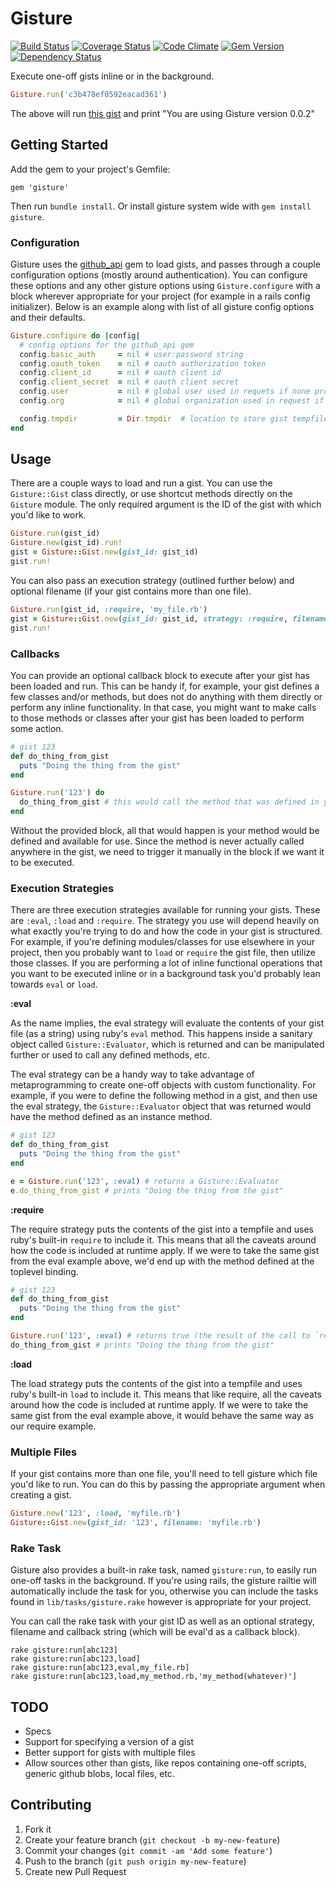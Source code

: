 # Gisture

[![Build Status](https://travis-ci.org/markrebec/gisture.png)](https://travis-ci.org/markrebec/gisture)
[![Coverage Status](https://coveralls.io/repos/markrebec/gisture/badge.svg)](https://coveralls.io/r/markrebec/gisture)
[![Code Climate](https://codeclimate.com/github/markrebec/gisture.png)](https://codeclimate.com/github/markrebec/gisture)
[![Gem Version](https://badge.fury.io/rb/gisture.png?1=1)](http://badge.fury.io/rb/gisture)
[![Dependency Status](https://gemnasium.com/markrebec/gisture.png)](https://gemnasium.com/markrebec/gisture)

Execute one-off gists inline or in the background.

```ruby
Gisture.run('c3b478ef0592eacad361')
```

The above will run [this gist](https://gist.github.com/markrebec/c3b478ef0592eacad361) and print "You are using Gisture version 0.0.2"

## Getting Started

Add the gem to your project's Gemfile:

    gem 'gisture'

Then run `bundle install`. Or install gisture system wide with `gem install gisture`.

### Configuration

Gisture uses the [github_api](http://peter-murach.github.io/github/) gem to load gists, and passes through a couple configuration options (mostly around authentication). You can configure these options and any other gisture options using `Gisture.configure` with a block wherever appropriate for your project (for example in a rails config initializer). Below is an example along with list of all gisture config options and their defaults.

```ruby
Gisture.configure do |config|
  # config options for the github_api gem
  config.basic_auth     = nil # user:password string
  config.oauth_token    = nil # oauth authorization token
  config.client_id      = nil # oauth client id
  config.client_secret  = nil # oauth client secret
  config.user           = nil # global user used in requets if none provided
  config.org            = nil # global organization used in request if none provided

  config.tmpdir         = Dir.tmpdir  # location to store gist tempfiles when using the require or load strategies
end
```

## Usage

There are a couple ways to load and run a gist. You can use the `Gisture::Gist` class directly, or use shortcut methods directly on the `Gisture` module. The only required argument is the ID of the gist with which you'd like to work.

```ruby
Gisture.run(gist_id)
Gisture.new(gist_id).run!
gist = Gisture::Gist.new(gist_id: gist_id)
gist.run!
```

You can also pass an execution strategy (outlined further below) and optional filename (if your gist contains more than one file).

```ruby
Gisture.run(gist_id, :require, 'my_file.rb')
gist = Gisture::Gist.new(gist_id: gist_id, strategy: :require, filename: 'my_file.rb')
gist.run!
```

### Callbacks

You can provide an optional callback block to execute after your gist has been loaded and run. This can be handy if, for example, your gist defines a few classes and/or methods, but does not do anything with them directly or perform any inline functionality. In that case, you might want to make calls to those methods or classes after your gist has been loaded to perform some action.

```ruby
# gist 123
def do_thing_from_gist
  puts "Doing the thing from the gist"
end
```

```ruby
Gisture.run('123') do
  do_thing_from_gist # this would call the method that was defined in your gist to actually perform the action
end
```

Without the provided block, all that would happen is your method would be defined and available for use. Since the method is never actually called anywhere in the gist, we need to trigger it manually in the block if we want it to be executed.

### Execution Strategies

There are three execution strategies available for running your gists. These are `:eval`, `:load` and `:require`. The strategy you use will depend heavily on what exactly you're trying to do and how the code in your gist is structured. For example, if you're defining modules/classes for use elsewhere in your project, then you probably want to `load` or `require` the gist file, then utilize those classes. If you are performing a lot of inline functional operations that you want to be executed inline or in a background task you'd probably lean towards `eval` or `load`.

**:eval**

As the name implies, the eval strategy will evaluate the contents of your gist file (as a string) using ruby's `eval` method. This happens inside a sanitary object called `Gisture::Evaluator`, which is returned and can be manipulated further or used to call any defined methods, etc.

The eval strategy can be a handy way to take advantage of metaprogramming to create one-off objects with custom functionality. For example, if you were to define the following method in a gist, and then use the eval strategy, the `Gisture::Evaluator` object that was returned would have the method defined as an instance method.

```ruby
# gist 123
def do_thing_from_gist
  puts "Doing the thing from the gist"
end
```

```ruby
e = Gisture.run('123', :eval) # returns a Gisture::Evaluator
e.do_thing_from_gist # prints "Doing the thing from the gist"
```

**:require**

The require strategy puts the contents of the gist into a tempfile and uses ruby's built-in `require` to include it. This means that all the caveats around how the code is included at runtime apply. If we were to take the same gist from the eval example above, we'd end up with the method defined at the toplevel binding.

```ruby
# gist 123
def do_thing_from_gist
  puts "Doing the thing from the gist"
end
```

```ruby
Gisture.run('123', :eval) # returns true (the result of the call to `require`)
do_thing_from_gist # prints "Doing the thing from the gist"
```

**:load**

The load strategy puts the contents of the gist into a tempfile and uses ruby's built-in `load` to include it. This means that like require, all the caveats around how the code is included at runtime apply. If we were to take the same gist from the eval example above, it would behave the same way as our require example.

### Multiple Files

If your gist contains more than one file, you'll need to tell gisture which file you'd like to run. You can do this by passing the appropriate argument when creating a gist.

```ruby
Gisture.new('123', :load, 'myfile.rb')
Gisture::Gist.new(gist_id: '123', filename: 'myfile.rb')
```

### Rake Task

Gisture also provides a built-in rake task, named `gisture:run`, to easily run one-off tasks in the background. If you're using rails, the gisture railtie will automatically include the task for you, otherwise you can include the tasks found in `lib/tasks/gisture.rake` however is appropriate for your project.

You can call the rake task with your gist ID as well as an optional strategy, filename and callback string (which will be eval'd as a callback block).

```
rake gisture:run[abc123]
rake gisture:run[abc123,load]
rake gisture:run[abc123,eval,my_file.rb]
rake gisture:run[abc123,load,my_method.rb,'my_method(whatever)']
```

## TODO

* Specs
* Support for specifying a version of a gist
* Better support for gists with multiple files
* Allow sources other than gists, like repos containing one-off scripts, generic github blobs, local files, etc.

## Contributing
1. Fork it
2. Create your feature branch (`git checkout -b my-new-feature`)
3. Commit your changes (`git commit -am 'Add some feature'`)
4. Push to the branch (`git push origin my-new-feature`)
5. Create new Pull Request
